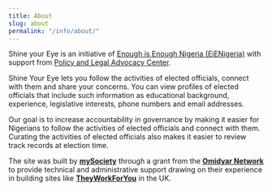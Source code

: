 ```yaml
---
title: About
slug: about
permalink: "/info/about/"
---
```


Shine your Eye is an initiative of [Enough is Enough Nigeria (EiENigeria)](http://www.eienigeria.org "EiENigeria") with support from [Policy and Legal Advocacy Center](http://www.placng.org "PLAC").

Shine Your Eye lets you follow the activities of elected officials, connect with them and share your concerns. You can view profiles of elected officials that include such information as educational background, experience, legislative interests, phone numbers and email addresses. 

Our goal is to increase accountability in governance by making it easier for Nigerians to follow the activities of elected officials and connect with them. Curating the activities of elected officials also makes it easier to review track records at election time.

The site was built by [**mySociety**](http://www.mysociety.org "mySociety") through a grant from the [**Omidyar Network**](http://www.omidyar.com "Omidyar") to provide technical and administrative support drawing on their experience in building sites like [**TheyWorkForYou**](http://www.theyworkforyou.com "TheyWorkForYou") in the UK.
